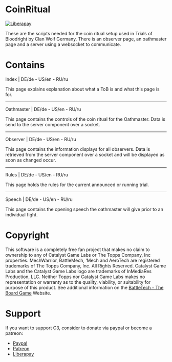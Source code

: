 # CoinRitual

[![Liberapay](https://img.shields.io/liberapay/receives/WarWolfen.svg?logo=liberapay)](https://liberapay.com/WarWolfen/donate)

These are the scripts needed for the coin ritual setup used in Trials of Bloodright by Clan Wolf Germany. There is an observer page, an oathmaster page and a server using a websocket to communicate.

# Contains
Index | DE/de - US/en - RU/ru

This page explains explanation about what a ToB is and what this page is for.

-----------

Oathmaster | DE/de - US/en - RU/ru

This page contains the controls of the coin ritual for the Oathmaster.
Data is send to the server component over a socket.

-----------

Observer | DE/de - US/en - RU/ru

This page contains the information displays for all observers.
Data is retrieved from the server component over a socket and will be displayed as soon as changed occur.

-----------

Rules | DE/de - US/en - RU/ru

This page holds the rules for the current announced or running trial.

---

Speech | DE/de - US/en - RU/ru

This page contains the opening speech the oathmaster will give prior to an individual fight.

# Copyright
This software is a completely free fan project that makes no claim to ownership to any of Catalyst Game Labs or The Topps Company, Inc properties. MechWarrior, BattleMech, ‘Mech and AeroTech are registered trademarks of The Topps Company, Inc. All Rights Reserved. Catalyst Game Labs and the Catalyst Game Labs logo are trademarks of InMediaRes Production, LLC. Neither Topps nor Catalyst Game Labs makes no representation or warranty as to the quality, viability, or suitability for purpose of this product.
See additional information on the [BattleTech - The Board Game](https://bg.battletech.com/?page_id=34) Website.

# Support
If you want to support C3, consider to donate via paypal or become a patreon:
* [Paypal](https://www.paypal.com/donate?token=AwC5gorl98THoYU4nCfwClErqsySjRleA5PRrgjHXiQcCSSz5unSHbdSnpHQbJDjqzzZVSO6r7Ngv9Vw "Paypal")
* [Patreon](https://www.patreon.com/ClanWolf "Patreon")
* [Liberapay](https://liberapay.com/WarWolfen/donate "Liberapay")
